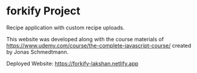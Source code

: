 # forkify Project

Recipe application with custom recipe uploads.

This website was developed along with the course materials of https://www.udemy.com/course/the-complete-javascript-course/ created by Jonas Schmedtmann.

Deployed Website: https://forkify-lakshan.netlify.app
